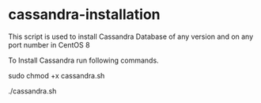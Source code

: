 # cassandra-installation

This script is used to install Cassandra Database of any version and on any port number in CentOS 8

To Install Cassandra run following commands.

sudo chmod +x cassandra.sh

./cassandra.sh
